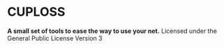 CUPLOSS
=======

**A small set of tools to ease the way to use your net.**
Licensed under the General Public License Version 3
